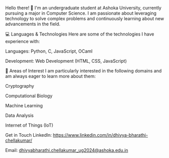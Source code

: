 Hello there! 👋
I'm an undergraduate student at Ashoka University, currently pursuing a major in Computer Science. I am passionate about leveraging technology to solve complex problems and continuously learning about new advancements in the field.

💻 Languages & Technologies
Here are some of the technologies I have experience with:

Languages: Python, C, JavaScript, OCaml

Development: Web Development (HTML, CSS, JavaScript)

🌱 Areas of Interest
I am particularly interested in the following domains and am always eager to learn more about them:

Cryptography

Computational Biology

Machine Learning

Data Analysis

Internet of Things (IoT)

Get in Touch
LinkedIn: https://www.linkedin.com/in/dhivya-bharathi-chellakumar/

Email: dhivyabharathi.chellakumar_ug2024@ashoka.edu.in
